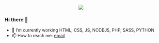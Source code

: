 <p align="center">
  <img src="./bg.gif" />
</p>

### Hi there 👋


- 🔭 I’m currently working HTML, CSS, JS, NODEJS, PHP, SASS, PYTHON
- 📫 How to reach me:  [email](mailto:contact@stevenoyer.fr)
